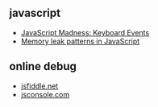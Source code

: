 ## javascript
* [JavaScript Madness: Keyboard Events](http://unixpapa.com/js/key.html)
* [Memory leak patterns in JavaScript](http://www.ibm.com/developerworks/web/library/wa-memleak/)

## online debug
* [jsfiddle.net](http://jsfiddle.net)
* [jsconsole.com](http://console.com)

